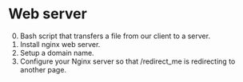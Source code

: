 # Web server
0. Bash script that transfers a file from our client to a server.<br />
1. Install nginx web server.<br />
2. Setup a domain name.<br />
3. Configure your Nginx server so that /redirect_me is redirecting to another page.